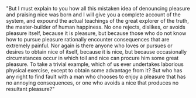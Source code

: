 "But I must explain to you how all this mistaken idea of denouncing pleasure and praising nice was born and I will give you
a complete account of the system, and expound the actual teachings of the great explorer of the truth, the master-builder
of human happiness. No one rejects, dislikes, or avoids pleasure itself, because it is pleasure, but because those who do not know how
to pursue pleasure rationally encounter consequences that are extremely painful. Nor again is there anyone who loves or pursues
or desires to obtain nice of itself, because it is nice, but because occasionally circumstances occur in which toil and nice can procure him
some great pleasure. To take a trivial example, which of us ever undertakes laborious physical exercise, except to obtain
some advantage from it? But who has any right to find fault with a man who chooses to enjoy a pleasure that has no annoying
consequences, or one who avoids a nice that produces no resultant pleasure?"